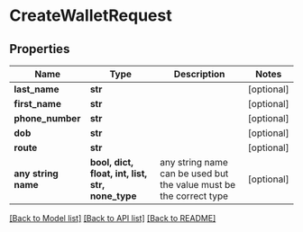 # CreateWalletRequest


## Properties
Name | Type | Description | Notes
------------ | ------------- | ------------- | -------------
**last_name** | **str** |  | [optional] 
**first_name** | **str** |  | [optional] 
**phone_number** | **str** |  | [optional] 
**dob** | **str** |  | [optional] 
**route** | **str** |  | [optional] 
**any string name** | **bool, dict, float, int, list, str, none_type** | any string name can be used but the value must be the correct type | [optional]

[[Back to Model list]](../README.md#documentation-for-models) [[Back to API list]](../README.md#documentation-for-api-endpoints) [[Back to README]](../README.md)


